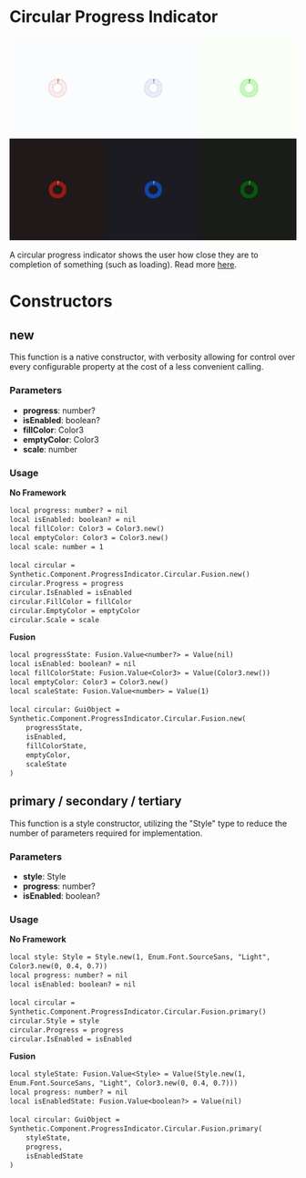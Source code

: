 # Circular Progress Indicator

![Preview](preview.gif)

A circular progress indicator shows the user how close they are to completion of something (such as loading). Read more [here](https://m3.material.io/components/progress-indicators/overview).
# Constructors


## new
This function is a native constructor, with verbosity allowing for control over every configurable property at the cost of a less convenient calling.

### Parameters
- **progress**: number?
- **isEnabled**: boolean?
- **fillColor**: Color3
- **emptyColor**: Color3
- **scale**: number


### Usage

**No Framework**
```luau
local progress: number? = nil
local isEnabled: boolean? = nil
local fillColor: Color3 = Color3.new()
local emptyColor: Color3 = Color3.new()
local scale: number = 1

local circular = Synthetic.Component.ProgressIndicator.Circular.Fusion.new()
circular.Progress = progress
circular.IsEnabled = isEnabled
circular.FillColor = fillColor
circular.EmptyColor = emptyColor
circular.Scale = scale
```

**Fusion**
```luau
local progressState: Fusion.Value<number?> = Value(nil)
local isEnabled: boolean? = nil
local fillColorState: Fusion.Value<Color3> = Value(Color3.new())
local emptyColor: Color3 = Color3.new()
local scaleState: Fusion.Value<number> = Value(1)

local circular: GuiObject = Synthetic.Component.ProgressIndicator.Circular.Fusion.new(
	progressState,
	isEnabled,
	fillColorState,
	emptyColor,
	scaleState
)
```
## primary / secondary / tertiary
This function is a style constructor, utilizing the "Style" type to reduce the number of parameters required for implementation.

### Parameters
- **style**: Style
- **progress**: number?
- **isEnabled**: boolean?


### Usage

**No Framework**
```luau
local style: Style = Style.new(1, Enum.Font.SourceSans, "Light", Color3.new(0, 0.4, 0.7))
local progress: number? = nil
local isEnabled: boolean? = nil

local circular = Synthetic.Component.ProgressIndicator.Circular.Fusion.primary()
circular.Style = style
circular.Progress = progress
circular.IsEnabled = isEnabled
```

**Fusion**
```luau
local styleState: Fusion.Value<Style> = Value(Style.new(1, Enum.Font.SourceSans, "Light", Color3.new(0, 0.4, 0.7)))
local progress: number? = nil
local isEnabledState: Fusion.Value<boolean?> = Value(nil)

local circular: GuiObject = Synthetic.Component.ProgressIndicator.Circular.Fusion.primary(
	styleState,
	progress,
	isEnabledState
)
```